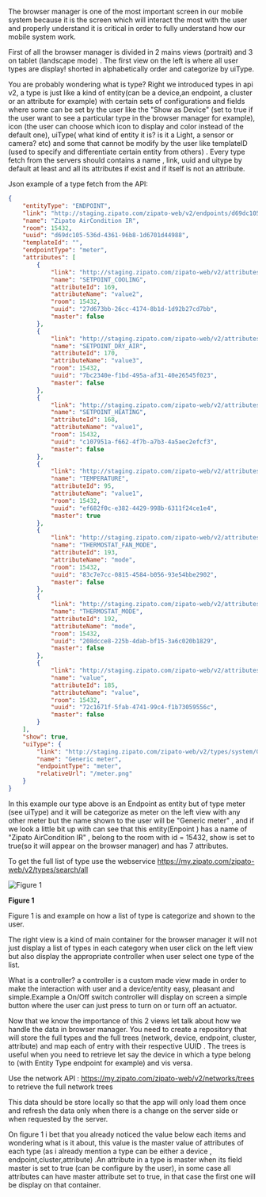 
The browser manager is one of the most important screen in our mobile system because it is the screen which will interact the most with the user and properly understand it is critical in order to fully understand how our mobile system work. 

First of all the browser manager is divided in 2 mains views (portrait) and 3 on tablet (landscape mode) . 
The first view on the left is where all user types are display! shorted in alphabetically order and categorize by uiType. 

You are probably wondering what is type? Right we introduced types in api v2, a type is just like a kind of entity(can be a device,an endpoint, a cluster  or an attribute for example) with certain sets of configurations and fields where some can be set by the user like the "Show as Device" (set to true if the user want to see a particular type in the browser manager for example), icon (the user can choose which icon to display and color instead of the default one), uiType( what kind of entity it is? is it a Light, a sensor or camera? etc) and some that cannot be modify by the user like templateID (used to specify and differentiate certain entity from others) . Every type  fetch from the servers should contains a name , link, uuid and uitype by default at least and  all its attributes if exist and if itself is not an attribute. 

Json example of a type fetch from the API: 
 
``` JSON
{
    "entityType": "ENDPOINT",
    "link": "http://staging.zipato.com/zipato-web/v2/endpoints/d69dc105-536d-4361-96b8-1d6701d44988",
    "name": "Zipato AirCondition IR",
    "room": 15432,
    "uuid": "d69dc105-536d-4361-96b8-1d6701d44988",
    "templateId": "",
    "endpointType": "meter",
    "attributes": [
        {
            "link": "http://staging.zipato.com/zipato-web/v2/attributes/27d673bb-26cc-4174-8b1d-1d92b27cd7bb",
            "name": "SETPOINT_COOLING",
            "attributeId": 169,
            "attributeName": "value2",
            "room": 15432,
            "uuid": "27d673bb-26cc-4174-8b1d-1d92b27cd7bb",
            "master": false
        },
        {
            "link": "http://staging.zipato.com/zipato-web/v2/attributes/7bc2340e-f1bd-495a-af31-40e26545f023",
            "name": "SETPOINT_DRY_AIR",
            "attributeId": 170,
            "attributeName": "value3",
            "room": 15432,
            "uuid": "7bc2340e-f1bd-495a-af31-40e26545f023",
            "master": false
        },
        {
            "link": "http://staging.zipato.com/zipato-web/v2/attributes/c107951a-f662-4f7b-a7b3-4a5aec2efcf3",
            "name": "SETPOINT_HEATING",
            "attributeId": 168,
            "attributeName": "value1",
            "room": 15432,
            "uuid": "c107951a-f662-4f7b-a7b3-4a5aec2efcf3",
            "master": false
        },
        {
            "link": "http://staging.zipato.com/zipato-web/v2/attributes/ef682f0c-e382-4429-998b-6311f24ce1e4",
            "name": "TEMPERATURE",
            "attributeId": 95,
            "attributeName": "value1",
            "room": 15432,
            "uuid": "ef682f0c-e382-4429-998b-6311f24ce1e4",
            "master": true
        },
        {
            "link": "http://staging.zipato.com/zipato-web/v2/attributes/83c7e7cc-0815-4584-b056-93e54bbe2902",
            "name": "THERMOSTAT_FAN_MODE",
            "attributeId": 193,
            "attributeName": "mode",
            "room": 15432,
            "uuid": "83c7e7cc-0815-4584-b056-93e54bbe2902",
            "master": false
        },
        {
            "link": "http://staging.zipato.com/zipato-web/v2/attributes/208dcce8-225b-4dab-bf15-3a6c020b1829",
            "name": "THERMOSTAT_MODE",
            "attributeId": 192,
            "attributeName": "mode",
            "room": 15432,
            "uuid": "208dcce8-225b-4dab-bf15-3a6c020b1829",
            "master": false
        },
        {
            "link": "http://staging.zipato.com/zipato-web/v2/attributes/72c1671f-5fab-4741-99c4-f1b73059556c",
            "name": "value",
            "attributeId": 185,
            "attributeName": "value",
            "room": 15432,
            "uuid": "72c1671f-5fab-4741-99c4-f1b73059556c",
            "master": false
        }
    ],
    "show": true,
    "uiType": {
        "link": "http://staging.zipato.com/zipato-web/v2/types/system/Generic+meter",
        "name": "Generic meter",
        "endpointType": "meter",
        "relativeUrl": "/meter.png"
    }
} 
```
In this example our type above is  an Endpoint as entity but of type meter (see uiType) and it will be categorize as meter on the left view with any other meter but the name shown to the user will be "Generic meter" , and if we look a little bit up with can see that this entity(Enpoint ) has a name  of "Zipato AirCondition IR" , belong to the room with id = 15432, show is set to true(so it will appear on the browser manager) and has 7 attributes. 

To get the full list of type use the webservice https://my.zipato.com/zipato-web/v2/types/search/all 
 
![Figure 1](https://github.com/3plus/zipato-android-v2/blob/237bc95a7a5117b48f54507b3783a5c24d681702/media/figure_1.png)

 **Figure 1**
 
Figure 1 is and example on how a list of type is categorize and shown to the user. 

The right view is a kind of main container for the browser manager it will not just display a list of types in each category when user click on the left view but also display the appropriate controller when user select one type of the list.  

What is a controller? a controller is a custom made view made in order to make the interaction with user and a device/entity easy, pleasant and simple.Example a On/Off switch controller will display on screen a simple button where the user can  just press to turn on or turn off an actuator. 

Now that we know the importance of this 2 views let talk about how we handle the data in browser manager. 
You need to create a repository that will store the full types and the full trees (network, device, endpoint, cluster, attribute) and map each of entry with their respective UUID . The trees is useful when you need to retrieve let say the device in which a type belong to (with Entity Type endpoint for example) and vis versa. 

Use the network API : https://my.zipato.com/zipato-web/v2/networks/trees  to retrieve the full network trees 

This data should be store locally so that the app will only load them once and refresh the data only when there is a change on the server side or when requested by the server. 

On figure 1 i bet that you already noticed the value below each items and wondering what is it about, this value is the master value of attributes of each type (as i already mention a type can be either a device , endpoint,cluster,attribute) .An attribute in a type is master when its field master is set to true (can be configure by the user), in some case all attributes can have master attribute set to true, in that case the first one will be display on that container. 
